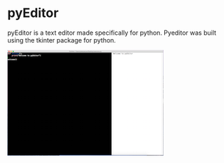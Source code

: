# pyEditor

pyEditor is a text editor made specifically for python. Pyeditor was built using the tkinter package for python. 

![](Screen.png)
